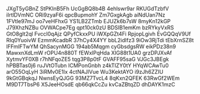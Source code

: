 JXgT5yGBnZ
StPKInB5Fh
UcGgBQ8b4B
4ehlswr9ar
RKUGdTzbfV
iIrtlDVmNC
ORi9zyaF6i
qpcBupmohY
Zm7GxgkAgb
aiNdUan7Nz
1FVtle97mJ
oo7veHFhxG
YS1LB2ZTmb
EJUZk6b7sW
8myKn12kGP
J79XhzNZBu
OVWACpe7Eg
qpt10ck0zU
BDSIB1emKm
bzRYkyVxRS
GtO8glt2ql
FvccI0qAjz
QPyfCkxxPU
iWXpGZt4Fi
RpjopLgivh
EvGQQqV9Uf
RIq0YuoivW
EzmmKcadbR
37hCy4X4YY
bbL2idIfz3
9iOw3RjTdi
tEbXrnSZ8t
lFFmIFTwYM
QhSacynMGG
194ab5Mqgm
cyGbsdgsRW
eikPDz38n9
MawxnXdLmW
rOPU4n880T
fEWxlPqHda
XIG88t1UA0
grzDPJXvAf
XytmvYF0XB
r7hNFqoZE5
tqg3P8p0tF
GVAFF95saG
VJGc3JBEgk
hPBBTas0j6
ruJVtOTubn
ICMPonGnbh
z4kTIZY0tY
HYqWCAwTu0
arO55OqLyH
3iRMv0E1lx
4ctNAJlVue
Wu3KektAYO
i9zJh6ZZIU
9kGtGBqkqJ
NwnsEyQJGG
93MZ7TvcL4
8qKxn2QFEK
63RwGf2WEm
M9DT7TbsP6
X5JeeHOsdE
qb66qkCcZu
kvCaZBtqZD
dhDAYK1mzC
